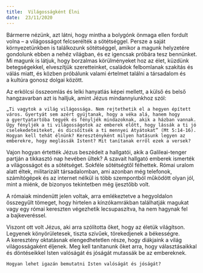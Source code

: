 ```yaml
---
title:  Világosságként Élni
date:  23/11/2020
---
```


Bármerre nézünk, azt látni, hogy mintha a bolygónk önmaga ellen fordult volna – a világosságot felcserélték a sötétséggel. Persze a saját környezetünkben is találkozunk sötétséggel, amikor a magunk helyzetére gondolunk ebben a nehéz világban, és ez igencsak próbára tesz bennünket. Mi magunk is látjuk, hogy borzalmas körülményeket hoz az élet, küzdünk betegségekkel, elveszítjük szeretteinket, családok felbomlanak szakítás és válás miatt, és közben próbálunk valami értelmet találni a társadalom és a kultúra gonosz dolgai között.

Az erkölcsi összeomlás és lelki hanyatlás képei mellett, a külső és belső hangzavarban azt is halljuk, amint Jézus mindannyiunkhoz szól:

`„Ti vagytok a világ világossága. Nem rejtethetik el a hegyen épített város. Gyertyát sem azért gyújtanak, hogy a véka alá, hanem hogy a gyertyatartóba tegyék és fényljék mindazoknak, akik a házban vannak. Úgy fényljék a ti világosságotok az emberek előtt, hogy lássák a ti jó cselekedeteiteket, és dicsőítsék a ti mennyei Atyátokat” (Mt 5:14-16). Hogyan kell tehát élnünk? Keresztényként milyen hatásunk legyen az emberekre, hogy meglássák Istent? Mit tanítanak erről ezek a versek?`

Vajon hogyan értették Jézus beszédeit a hallgatói, akik a Galileai-tenger partján a tikkasztó nap hevében ültek? A szavait hallgató emberek ismerték a világosságot és a sötétséget. Sokféle sötétségtől félhettek. Római uralom alatt éltek, militarizált társadalomban, ami azonban még telefonok, számítógépek és az internet nélkül is több szempontból működött olyan jól, mint a miénk, de bizonyos tekintetben még ijesztőbb volt.

A rómaiak mindenütt jelen voltak, arra emlékeztetve a hegyoldalon összegyűlt tömeget, hogy hirtelen a kínzókamrákban találhatják magukat vagy egy római kereszten végezhetik lecsupaszítva, ha nem hagynak fel a bajkeveréssel.

Viszont ott volt Jézus, aki arra szólította őket, hogy az életük világítson. Legyenek könyörületesek, tiszta szívűek, törekedjenek a békességre. A keresztény oktatásnak elengedhetetlen része, hogy diákjaink a világ világosságaként éljenek. Meg kell tanítanunk őket arra, hogy választásaikkal és döntéseikkel Isten valóságát és jóságát mutassák be az embereknek.

`Hogyan lehet igazán bemutatni Isten valóságát és jóságát?`